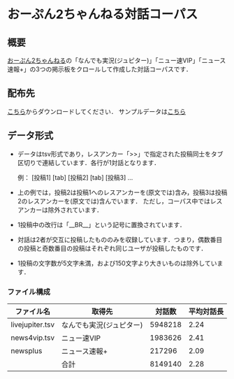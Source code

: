 # おーぷん2ちゃんねる対話コーパス
## 概要
[おーぷん2ちゃんねる](https://open2ch.net/)の「なんでも実況(ジュピター)」「ニュー速VIP」「ニュース速報+」の3つの掲示板をクロールして作成した対話コーパスです．

## 配布先
[こちら](http://keldic.net/data/open2ch_dialogue_corpus.zip)からダウンロードしてください．
サンプルデータは[こちら](http://keldic.net/data/corpus_sample.tsv)

## データ形式
* データはtsv形式であり，レスアンカー「>>」で指定された投稿同士をタブ区切りで連結しています．各行が1対話となります．

    例： [投稿1] [tab] [投稿2] [tab] [投稿3] ...

* 上の例では，投稿2は投稿1へのレスアンカーを(原文では)含み，投稿3は投稿2のレスアンカーを(原文では)含んでいます．
ただし，コーパス中ではレスアンカーは除外されています．

* 1投稿中の改行は「\_\_BR\_\_」という記号に置換されています．
* 対話は2者が交互に投稿したもののみを収録しています．つまり，偶数番目の投稿と奇数番目の投稿はそれぞれ同じユーザが投稿したものです．
* 1投稿の文字数が5文字未満，および150文字より大きいものは除外しています．

### ファイル構成
| ファイル名 | 取得先 | 対話数 | 平均対話長 |
|-----------|-----------------------|-----------|-----------------------|
| livejupiter.tsv |なんでも実況(ジュピター) | 5948218 | 2.24 |
| news4vip.tsv | ニュー速VIP | 1983626 | 2.41 |
| newsplus | ニュース速報+ | 217296 | 2.09 |
|  | 合計| 8149140 | 2.28 |
